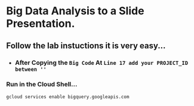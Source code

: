 # Big Data Analysis to a Slide Presentation.

## Follow the lab instuctions it is very easy...
 - ### After Copying the `Big Code` At `Line 17 add your PROJECT_ID between ''`

### Run in the Cloud Shell...
```bash
gcloud services enable bigquery.googleapis.com
```

